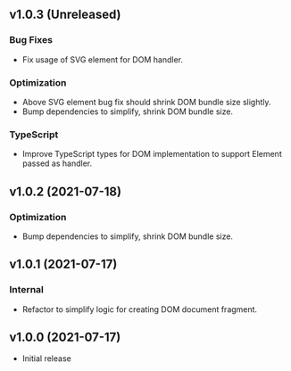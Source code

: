 ## v1.0.3 (Unreleased)

### Bug Fixes

- Fix usage of SVG element for DOM handler.

### Optimization

- Above SVG element bug fix should shrink DOM bundle size slightly.
- Bump dependencies to simplify, shrink DOM bundle size.

### TypeScript

- Improve TypeScript types for DOM implementation to support Element passed as handler.

## v1.0.2 (2021-07-18)

### Optimization

- Bump dependencies to simplify, shrink DOM bundle size.

## v1.0.1 (2021-07-17)

### Internal

- Refactor to simplify logic for creating DOM document fragment.

## v1.0.0 (2021-07-17)

- Initial release

